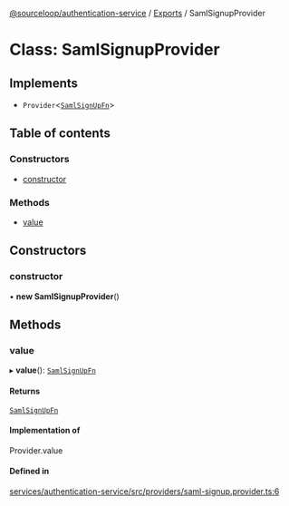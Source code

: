 [@sourceloop/authentication-service](../README.md) / [Exports](../modules.md) / SamlSignupProvider

# Class: SamlSignupProvider

## Implements

- `Provider`<[`SamlSignUpFn`](../modules.md#samlsignupfn)\>

## Table of contents

### Constructors

- [constructor](SamlSignupProvider.md#constructor)

### Methods

- [value](SamlSignupProvider.md#value)

## Constructors

### constructor

• **new SamlSignupProvider**()

## Methods

### value

▸ **value**(): [`SamlSignUpFn`](../modules.md#samlsignupfn)

#### Returns

[`SamlSignUpFn`](../modules.md#samlsignupfn)

#### Implementation of

Provider.value

#### Defined in

[services/authentication-service/src/providers/saml-signup.provider.ts:6](https://github.com/sourcefuse/loopback4-microservice-catalog/blob/53060ad88/services/authentication-service/src/providers/saml-signup.provider.ts#L6)
